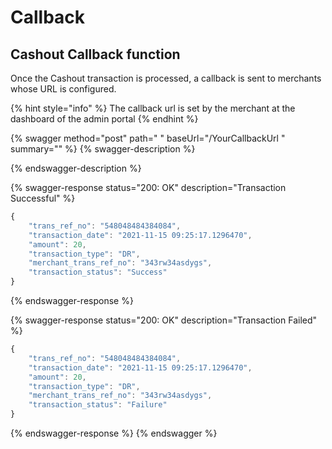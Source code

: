 # Callback

## Cashout Callback function

Once the Cashout transaction is processed, a callback is sent to merchants whose URL is configured.

{% hint style="info" %}
The callback url is set by the merchant at the dashboard of the admin portal
{% endhint %}

{% swagger method="post" path="  " baseUrl="/YourCallbackUrl " summary="" %}
{% swagger-description %}

{% endswagger-description %}

{% swagger-response status="200: OK" description="Transaction Successful" %}
```javascript
{
    "trans_ref_no": "548048484384084",
    "transaction_date": "2021-11-15 09:25:17.1296470",
    "amount": 20,
    "transaction_type": "DR",
    "merchant_trans_ref_no": "343rw34asdygs",
    "transaction_status": "Success"
}
```
{% endswagger-response %}

{% swagger-response status="200: OK" description="Transaction Failed" %}
```javascript
{
    "trans_ref_no": "548048484384084",
    "transaction_date": "2021-11-15 09:25:17.1296470",
    "amount": 20,
    "transaction_type": "DR",
    "merchant_trans_ref_no": "343rw34asdygs",
    "transaction_status": "Failure"
}
```
{% endswagger-response %}
{% endswagger %}
